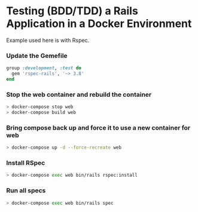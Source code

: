 # Testing (BDD/TDD) a Rails Application in a Docker Environment
Example used here is with Rspec.

### Update the Gemefile
```ruby
group :development, :test do
  gem 'rspec-rails', '~> 3.8'
end
```
### Stop the web container and rebuild the container
```bash
> docker-compose stop web
> docker-compose build web
```
### Bring compose back up and force it to use a new container for web
```bash
> docker-compose up -d --force-recreate web
```

### Install RSpec
```bash
> docker-compose exec web bin/rails rspec:install
```

### Run all specs
```bash
> docker-compose exec web bin/rails spec
```
